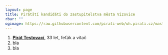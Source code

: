 ```yaml
---
layout: page
title: Pirátští kandidáti do zastupitelstva města Vizovice
rbar: ""
ogimage: https://raw.githubusercontent.com/pirati-web/uh.pirati.cz/master/assets/img/miscellaneous/fbkandidatix.jpg
---
```


1. [**Pirát Testovací**](/lide/pirat-testovaci), 33 let, feťák a vítač
2. bla
3. bla
